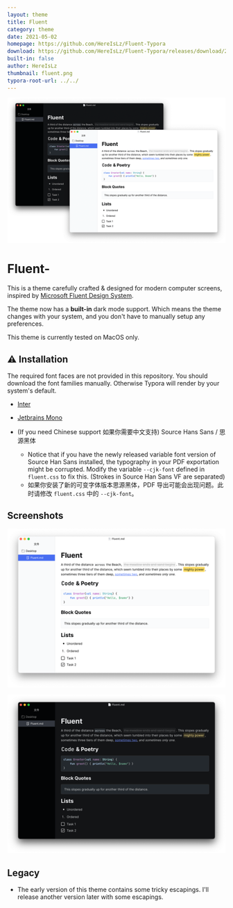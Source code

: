 ```yaml
---
layout: theme
title: Fluent
category: theme
date: 2021-05-02
homepage: https://github.com/HereIsLz/Fluent-Typora
download: https://github.com/HereIsLz/Fluent-Typora/releases/download/2.0/fluent.css
built-in: false
author: HereIsLz
thumbnail: fluent.png
typora-root-url: ../../
---
```


![fluent](/media/theme/fluent/screenshot.png)

# Fluent-

This is a theme carefully crafted & designed for modern computer screens, inspired by [Microsoft Fluent Design System](https://developer.microsoft.com/en-us/fluentui#/).

The theme now has a **built-in** dark mode support. Which means the theme changes with your system, and you don't have to manually setup any preferences.

This theme is currently tested on MacOS only.

## ⚠ Installation

The required font faces are not provided in this repository. You should download the font families manually. Otherwise Typora will render by your system's default.

- [Inter](https://github.com/rsms/inter/)
- [Jetbrains Mono](https://www.jetbrains.com/lp/mono/)


- (If you need Chinese support 如果你需要中文支持)  Source Hans Sans / 思源黑体 
    - Notice that if you have the newly released variable font version of Source Han Sans installed, the typography in your PDF exportation might be corrupted. Modify the variable `--cjk-font` defined in `fluent.css` to fix this. (Strokes in Source Han Sans VF are separated) 
    - 如果你安装了新的可变字体版本思源黑体，PDF 导出可能会出现问题。此时请修改 `fluent.css` 中的 `--cjk-font`。

## Screenshots

![fluent light](/media/theme/fluent/light.png)

![fluent dark](/media/theme/fluent/dark.png)

## Legacy

- The early version of this theme contains some tricky escapings. I'll release another version later with some escapings.
